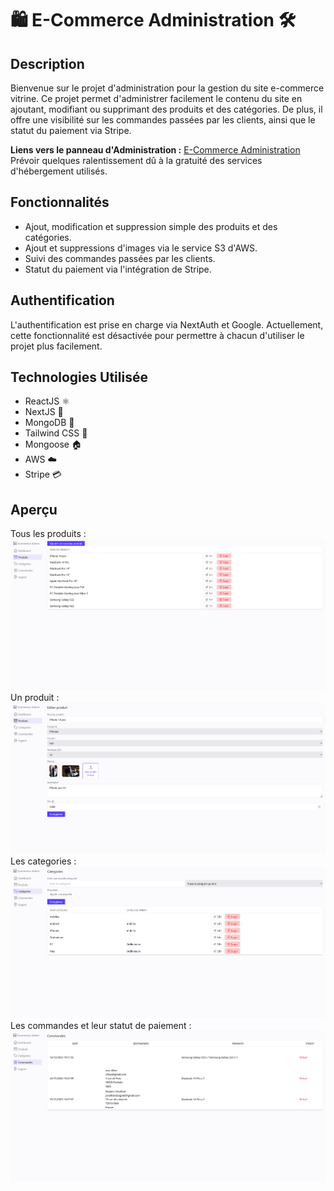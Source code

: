 # 🛍️ E-Commerce Administration 🛠️

## Description

Bienvenue sur le projet d'administration pour la gestion du site e-commerce vitrine. Ce projet permet d'administrer facilement le contenu du site en ajoutant, modifiant ou supprimant des produits et des catégories. De plus, il offre une visibilité sur les commandes passées par les clients, ainsi que le statut du paiement via Stripe.

**Liens vers le panneau d'Administration :** [E-Commerce Administration](https://ecommerce-administration.vercel.app/)  
Prévoir quelques ralentissement dû à la gratuité des services d'hébergement utilisés.

## Fonctionnalités

- Ajout, modification et suppression simple des produits et des catégories.
- Ajout et suppressions d'images via le service S3 d'AWS.
- Suivi des commandes passées par les clients.
- Statut du paiement via l'intégration de Stripe.

## Authentification

L'authentification est prise en charge via NextAuth et Google. Actuellement, cette fonctionnalité est désactivée pour permettre à chacun d'utiliser le projet plus facilement.

## Technologies Utilisée

- ReactJS ⚛️
- NextJS 🚀
- MongoDB 🍃
- Tailwind CSS 🎨
- Mongoose 🏠
- AWS ☁️
- Stripe 💳

## Aperçu

Tous les produits :
![screen_ecommerce_administration_tous_les_produits](./apercu/screen_ecommerce_administration_tous_les_produits.png)
Un produit :
![screen_ecommerce_administration_un_produit](./apercu/screen_ecommerce_administration_un_produit.png)
Les categories :
![screen_ecommerce_administration_categories](./apercu/screen_ecommerce_administration_categories.png)
Les commandes et leur statut de paiement :
![screen_ecommerce_administration_statut_commandes](./apercu/screen_ecommerce_administration_statut_commandes.png)
